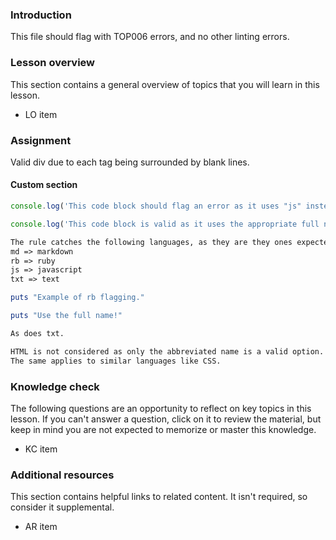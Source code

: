 ### Introduction

This file should flag with TOP006 errors, and no other linting errors.

### Lesson overview

This section contains a general overview of topics that you will learn in this lesson.

- LO item

### Assignment

<div class="lesson-content__panel" markdown="1">

Valid div due to each tag being surrounded by blank lines.

</div>

#### Custom section

```js
console.log('This code block should flag an error as it uses "js" instead of "javascript".');
```

```javascript
console.log('This code block is valid as it uses the appropriate full name.');
```

```md
The rule catches the following languages, as they are they ones expected to be seen in this repo's files
md => markdown
rb => ruby
js => javascript
txt => text
```

```rb
puts "Example of rb flagging."
```

```ruby
puts "Use the full name!"
```

```txt
As does txt.
```

```html
HTML is not considered as only the abbreviated name is a valid option.
The same applies to similar languages like CSS.
```

### Knowledge check

The following questions are an opportunity to reflect on key topics in this lesson. If you can't answer a question, click on it to review the material, but keep in mind you are not expected to memorize or master this knowledge.

- KC item

### Additional resources

This section contains helpful links to related content. It isn't required, so consider it supplemental.

- AR item
